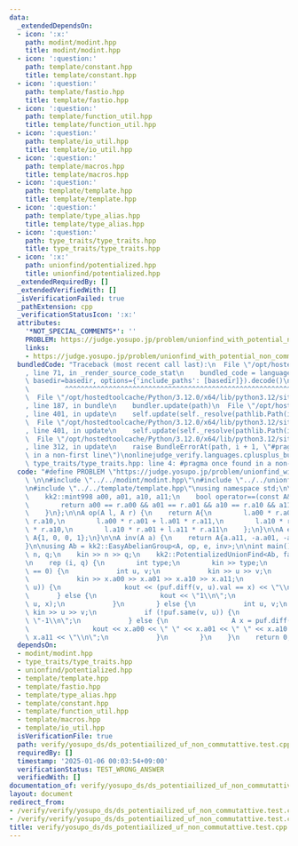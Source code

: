 ```yaml
---
data:
  _extendedDependsOn:
  - icon: ':x:'
    path: modint/modint.hpp
    title: modint/modint.hpp
  - icon: ':question:'
    path: template/constant.hpp
    title: template/constant.hpp
  - icon: ':question:'
    path: template/fastio.hpp
    title: template/fastio.hpp
  - icon: ':question:'
    path: template/function_util.hpp
    title: template/function_util.hpp
  - icon: ':question:'
    path: template/io_util.hpp
    title: template/io_util.hpp
  - icon: ':question:'
    path: template/macros.hpp
    title: template/macros.hpp
  - icon: ':question:'
    path: template/template.hpp
    title: template/template.hpp
  - icon: ':question:'
    path: template/type_alias.hpp
    title: template/type_alias.hpp
  - icon: ':question:'
    path: type_traits/type_traits.hpp
    title: type_traits/type_traits.hpp
  - icon: ':x:'
    path: unionfind/potentialized.hpp
    title: unionfind/potentialized.hpp
  _extendedRequiredBy: []
  _extendedVerifiedWith: []
  _isVerificationFailed: true
  _pathExtension: cpp
  _verificationStatusIcon: ':x:'
  attributes:
    '*NOT_SPECIAL_COMMENTS*': ''
    PROBLEM: https://judge.yosupo.jp/problem/unionfind_with_potential_non_commutative_group
    links:
    - https://judge.yosupo.jp/problem/unionfind_with_potential_non_commutative_group
  bundledCode: "Traceback (most recent call last):\n  File \"/opt/hostedtoolcache/Python/3.12.0/x64/lib/python3.12/site-packages/onlinejudge_verify/documentation/build.py\"\
    , line 71, in _render_source_code_stat\n    bundled_code = language.bundle(stat.path,\
    \ basedir=basedir, options={'include_paths': [basedir]}).decode()\n          \
    \         ^^^^^^^^^^^^^^^^^^^^^^^^^^^^^^^^^^^^^^^^^^^^^^^^^^^^^^^^^^^^^^^^^^^^^^^^^^^^^^^^^\n\
    \  File \"/opt/hostedtoolcache/Python/3.12.0/x64/lib/python3.12/site-packages/onlinejudge_verify/languages/cplusplus.py\"\
    , line 187, in bundle\n    bundler.update(path)\n  File \"/opt/hostedtoolcache/Python/3.12.0/x64/lib/python3.12/site-packages/onlinejudge_verify/languages/cplusplus_bundle.py\"\
    , line 401, in update\n    self.update(self._resolve(pathlib.Path(included), included_from=path))\n\
    \  File \"/opt/hostedtoolcache/Python/3.12.0/x64/lib/python3.12/site-packages/onlinejudge_verify/languages/cplusplus_bundle.py\"\
    , line 401, in update\n    self.update(self._resolve(pathlib.Path(included), included_from=path))\n\
    \  File \"/opt/hostedtoolcache/Python/3.12.0/x64/lib/python3.12/site-packages/onlinejudge_verify/languages/cplusplus_bundle.py\"\
    , line 312, in update\n    raise BundleErrorAt(path, i + 1, \"#pragma once found\
    \ in a non-first line\")\nonlinejudge_verify.languages.cplusplus_bundle.BundleErrorAt:\
    \ type_traits/type_traits.hpp: line 4: #pragma once found in a non-first line\n"
  code: "#define PROBLEM \"https://judge.yosupo.jp/problem/unionfind_with_potential_non_commutative_group\"\
    \ \n\n#include \"../../modint/modint.hpp\"\n#include \"../../unionfind/potentialized.hpp\"\
    \n#include \"../../template/template.hpp\"\nusing namespace std;\n\nstruct A {\n\
    \    kk2::mint998 a00, a01, a10, a11;\n    bool operator==(const A& r) const {\n\
    \        return a00 == r.a00 && a01 == r.a01 && a10 == r.a10 && a11 == r.a11;\n\
    \    }\n};\n\nA op(A l, A r) {\n    return A{\n        l.a00 * r.a00 + l.a01 *\
    \ r.a10,\n        l.a00 * r.a01 + l.a01 * r.a11,\n        l.a10 * r.a00 + l.a11\
    \ * r.a10,\n        l.a10 * r.a01 + l.a11 * r.a11\n    };\n}\n\nA e() {\n    return\
    \ A{1, 0, 0, 1};\n}\n\nA inv(A a) {\n    return A{a.a11, -a.a01, -a.a10, a.a00};\n\
    }\n\nusing Ab = kk2::EasyAbelianGroup<A, op, e, inv>;\n\nint main() {\n    int\
    \ n, q;\n    kin >> n >> q;\n    kk2::PotentializedUnionFind<Ab, false> puf(n);\n\
    \n    rep (i, q) {\n        int type;\n        kin >> type;\n        if (type\
    \ == 0) {\n            int u, v;\n            kin >> u >> v;\n            A x;\n\
    \            kin >> x.a00 >> x.a01 >> x.a10 >> x.a11;\n            if (puf.same(v,\
    \ u)) {\n                kout << (puf.diff(v, u).val == x) << \"\\n\";\n     \
    \       } else {\n                kout << \"1\\n\";\n                puf.unite(v,\
    \ u, x);\n            }\n        } else {\n            int u, v;\n           \
    \ kin >> u >> v;\n            if (!puf.same(v, u)) {\n                kout <<\
    \ \"-1\\n\";\n            } else {\n                A x = puf.diff(v, u).val;\n\
    \                kout << x.a00 << \" \" << x.a01 << \" \" << x.a10 << \" \" <<\
    \ x.a11 << \"\\n\";\n            }\n        }\n    }\n    return 0;\n}\n"
  dependsOn:
  - modint/modint.hpp
  - type_traits/type_traits.hpp
  - unionfind/potentialized.hpp
  - template/template.hpp
  - template/fastio.hpp
  - template/type_alias.hpp
  - template/constant.hpp
  - template/function_util.hpp
  - template/macros.hpp
  - template/io_util.hpp
  isVerificationFile: true
  path: verify/yosupo_ds/ds_potentiailized_uf_non_commutattive.test.cpp
  requiredBy: []
  timestamp: '2025-01-06 00:03:54+09:00'
  verificationStatus: TEST_WRONG_ANSWER
  verifiedWith: []
documentation_of: verify/yosupo_ds/ds_potentiailized_uf_non_commutattive.test.cpp
layout: document
redirect_from:
- /verify/verify/yosupo_ds/ds_potentiailized_uf_non_commutattive.test.cpp
- /verify/verify/yosupo_ds/ds_potentiailized_uf_non_commutattive.test.cpp.html
title: verify/yosupo_ds/ds_potentiailized_uf_non_commutattive.test.cpp
---
```

